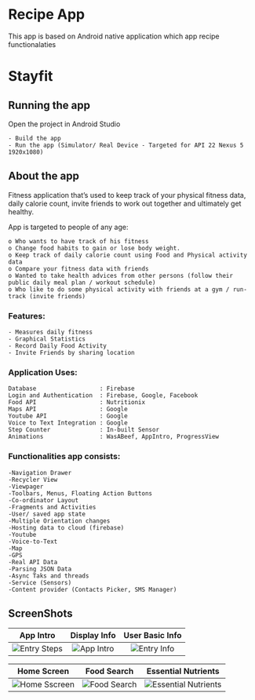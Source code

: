 # Recipe App
 This app is based on Android native application which app recipe functionalaties
 
 # Stayfit

## Running the app
  Open the project in Android Studio
  
    - Build the app
    - Run the app (Simulator/ Real Device - Targeted for API 22 Nexus 5 1920x1080)

## About the app

  Fitness application that’s used to keep track of your physical fitness data, daily calorie count, invite friends to work out together and ultimately get healthy.

App is targeted to people of any age:
  
    o Who wants to have track of his fitness
    o Change food habits to gain or lose body weight.
    o Keep track of daily calorie count using Food and Physical activity data
    o Compare your fitness data with friends
    o Wanted to take health advices from other persons (follow their public daily meal plan / workout schedule)
    o Who like to do some physical activity with friends at a gym / run-track (invite friends)

### Features:

    - Measures daily fitness
    - Graphical Statistics
    - Record Daily Food Activity
    - Invite Friends by sharing location

### Application Uses:

    Database                  : Firebase
    Login and Authentication  : Firebase, Google, Facebook
    Food API                  : Nutritionix
    Maps API                  : Google
    Youtube API               : Google
    Voice to Text Integration : Google
    Step Counter              : In-built Sensor
    Animations                : WasABeef, AppIntro, ProgressView

### Functionalities app consists:

    -Navigation Drawer
    -Recycler View
    -Viewpager
    -Toolbars, Menus, Floating Action Buttons
    -Co-ordinator Layout
    -Fragments and Activities
    -User/ saved app state
    -Multiple Orientation changes
    -Hosting data to cloud (firebase)
    -Youtube
    -Voice-to-Text
    -Map
    -GPS
    -Real API Data
    -Parsing JSON Data
    -Async Taks and threads
    -Service (Sensors)
    -Content provider (Contacts Picker, SMS Manager)

## ScreenShots
App Intro                  |Display Info               |User Basic Info
:-------------------------:|:-------------------------:|:-------------------------:
![Entry Steps](https://github.com/rahulmaddineni/Stayfit/blob/master/Screenshots/Phone%20Screenshot%201.jpg) | ![App Intro](https://github.com/rahulmaddineni/Stayfit/blob/master/Screenshots/Phone%20Screenshot%203.jpg) | ![Entry Info](https://github.com/rahulmaddineni/Stayfit/blob/master/Screenshots/Phone%20Screenshot%202.jpg)

Home Screen                |Food Search                |Essential Nutrients
:-------------------------:|:-------------------------:|:-------------------------:
![Home Sscreen](https://github.com/rahulmaddineni/Stayfit/blob/master/Screenshots/Phone%20Screenshot%204.jpg) | ![Food Search](https://github.com/rahulmaddineni/Stayfit/blob/master/Screenshots/Phone%20Screenshot%206.jpg) | ![Essential Nutrients](https://github.com/rahulmaddineni/Stayfit/blob/master/Screenshots/Phone%20Screenshot%205.jpg)


